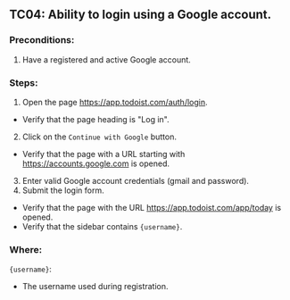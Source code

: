 ## TC04: Ability to login using a Google account.
### Preconditions:
1. Have a registered and active Google account.
### Steps:
1. Open the page https://app.todoist.com/auth/login.
* Verify that the page heading is "Log in".
2. Click on the `Continue with Google` button.
* Verify that the page with a URL starting with
 https://accounts.google.com is opened.
3. Enter valid Google account credentials (gmail and password).
4. Submit the login form.
* Verify that the page with the URL https://app.todoist.com/app/today is opened.
* Verify that the sidebar contains `{username}`.
### Where:
`{username}`:
* The username used during registration.